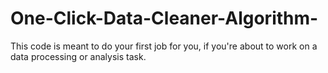 # One-Click-Data-Cleaner-Algorithm-
This code is meant to do your first job for you, if you're about to work on a data processing or analysis task.
